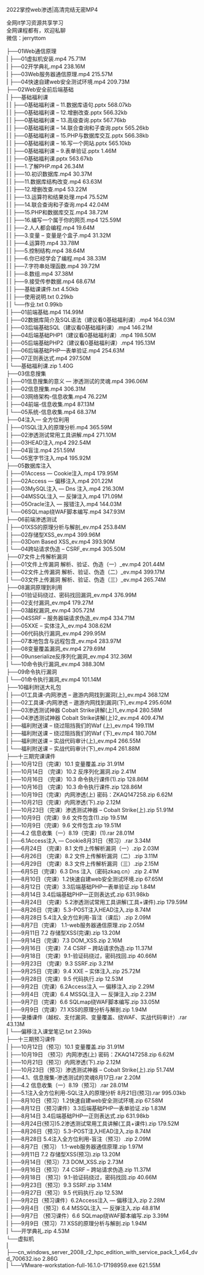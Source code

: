 2022掌控web渗透|高清完结无密MP4

全网it学习资源共享学习<br>全网课程都有，欢迎私聊<br>微信：jerryttom<br>

├──01Web通信原理<br> | ├──01虚拟机安装.mp4 75.71M<br> | ├──02开学典礼.mp4 238.16M<br> | ├──03Web服务器通信原理.mp4 215.57M<br> | ├──04快速自建web安全测试环境.mp4 209.73M<br> ├──02Web安全前后端基础<br> | ├──基础福利课<br> | | ├──0基础福利课 – 11.数据库语句.pptx 568.07kb<br> | | ├──0基础福利课 – 12.增删改查.pptx 566.32kb<br> | | ├──0基础福利课 – 13.高级查询.pptx 567.76kb<br> | | ├──0基础福利课 – 14.联合查询和子查询.pptx 565.26kb<br> | | ├──0基础福利课 – 15.PHP与数据库交互.pptx 566.38kb<br> | | ├──0基础福利课 – 16.写一个网站.pptx 565.10kb<br> | | ├──0基础福利课 – 9.表单验证.pptx 1.46M<br> | | ├──0基础福利课.pptx 563.67kb<br> | | ├──1.了解PHP.mp4 26.34M<br> | | ├──10.初识数据库.mp4 30.37M<br> | | ├──11.数据库结构改变.mp4 63.63M<br> | | ├──12.增删改查.mp4 53.22M<br> | | ├──13.运算符和结果处理.mp4 75.52M<br> | | ├──14.联合查询和子查询.mp4 42.04M<br> | | ├──15.PHP和数据库交互.mp4 38.72M<br> | | ├──16.编写一个属于你的网页.mp4 125.59M<br> | | ├──2.人人都会编程.mp4 19.64M<br> | | ├──3.变量 – 变量是个盒子.mp4 31.32M<br> | | ├──4.运算符.mp4 33.78M<br> | | ├──5.控制结构.mp4 38.64M<br> | | ├──6.你已经学会了编程.mp4 38.33M<br> | | ├──7.字符串处理函数.mp4 39.72M<br> | | ├──8.数组.mp4 37.38M<br> | | ├──9.接受传参数据.mp4 68.67M<br> | | ├──基础课课件.txt 4.50kb<br> | | ├──使用说明.txt 0.29kb<br> | | └──作业.txt 0.99kb<br> | ├──01前端基础.mp4 114.99M<br> | ├──02数据库简介及SQL语法（建议看0基础福利课）.mp4 164.03M<br> | ├──03后端基础SQL（建议看0基础福利课）.mp4 146.21M<br> | ├──04后端基础PHP1（建议看0基础福利课）.mp4 198.50M<br> | ├──05后端基础PHP2（建议看0基础福利课）.mp4 195.13M<br> | ├──06后端基础PHP—表单验证.mp4 254.63M<br> | ├──07正则表达式.mp4 297.50M<br> | └──基础福利课.zip 1.40G<br> ├──03信息搜集<br> | ├──01信息搜集的意义 — 渗透测试的灵魂.mp4 396.06M<br> | ├──02信息搜集.mp4 306.31M<br> | ├──03网络架构-信息收集.mp4 76.22M<br> | ├──04前端-信息收集.mp4 87.13M<br> | └──05系统-信息收集.mp4 68.37M<br> ├──04注入— 全方位利用<br> | ├──01SQL注入的原理分析.mp4 365.59M<br> | ├──02渗透测试常用工具讲解.mp4 271.10M<br> | ├──03HEAD注入.mp4 292.54M<br> | ├──04盲注.mp4 251.59M<br> | └──05宽字节注入.mp4 195.92M<br> ├──05数据库注入<br> | ├──01Access — Cookie注入.mp4 179.95M<br> | ├──02Access — 偏移注入.mp4 201.22M<br> | ├──03MySQL注入 — Dns 注入.mp4 216.30M<br> | ├──04MSSQL注入 — 反弹注入.mp4 171.09M<br> | ├──05Oracle注入 — 报错注入.mp4 144.03M<br> | └──06SQLmap绕WAF脚本编写.mp4 347.93M<br> ├──06前端渗透测试<br> | ├──01XSS的原理分析与解剖_ev.mp4 253.84M<br> | ├──02存储型XSS_ev.mp4 399.96M<br> | ├──03Dom Based XSS_ev.mp4 393.90M<br> | └──04跨站请求伪造 – CSRF_ev.mp4 305.50M<br> ├──07文件上传解析漏洞<br> | ├──01文件上传漏洞 解析、验证、伪造（一）_ev.mp4 201.44M<br> | ├──02文件上传漏洞 解析、验证、伪造（二）_ev.mp4 399.17M<br> | └──03文件上传漏洞 解析、验证、伪造（三）_ev.mp4 265.74M<br> ├──08漏洞原理到利用<br> | ├──01验证码绕过、密码找回漏洞_ev.mp4 376.99M<br> | ├──02支付漏洞_ev.mp4 179.27M<br> | ├──03越权漏洞_ev.mp4 305.72M<br> | ├──04SSRF – 服务器端请求伪造_ev.mp4 334.71M<br> | ├──05XXE – 实体注入_ev.mp4 308.62M<br> | ├──06代码执行漏洞_ev.mp4 299.95M<br> | ├──07本地包含与远程包含_ev.mp4 283.97M<br> | ├──08变量覆盖漏洞_ev.mp4 279.69M<br> | ├──09unserialize反序列化漏洞_ev.mp4 312.36M<br> | └──10命令执行漏洞_ev.mp4 388.30M<br> ├──09命令执行漏洞<br> | └──01命令执行漏洞_ev.mp4 101.14M<br> ├──10福利附送大礼包<br> | ├──01工具课-内网渗透 – 遨游内网找到漏洞(上)_ev.mp4 368.12M<br> | ├──02工具课-内网渗透 – 遨游内网找到漏洞(下)_ev.mp4 295.60M<br> | ├──03渗透测试神器 Cobalt Strike讲解(上)1_ev.mp4 280.58M<br> | ├──04渗透测试神器 Cobalt Strike讲解(上)2_ev.mp4 409.47M<br> | ├──福利附送课 – 绕过阻挡我们的Waf (上)_ev.mp4 199.11M<br> | ├──福利附送课 – 绕过阻挡我们的Waf (下)_ev.mp4 180.70M<br> | ├──福利附送课 – 实战代码审计(上)_ev.mp4 266.55M<br> | └──福利附送课 – 实战代码审计(下)_ev.mp4 261.88M<br> ├──十三期完课课件<br> | ├──10月12日（完课）10.1 变量覆盖.zip 31.91M<br> | ├──10月14日 （完课）10.2 反序列化漏洞.zip 2.41M<br> | ├──10月16日 （完课）10.3 命令执行课件(1).zip 128.86M<br> | ├──10月16日 （完课）10.3 命令执行课件.zip 128.86M<br> | ├──10月19日（完课）内网渗透(上) 密码：ZKAQ147258.zip 6.62M<br> | ├──10月21日（完课）内网渗透(下).zip 2.12M<br> | ├──10月23日（完课）渗透测试神器 – Cobalt Strike(上).zip 51.91M<br> | ├──10月9日（完课）9.6 文件包含(1).zip 19.51M<br> | ├──10月9日（完课）9.6 文件包含.zip 19.51M<br> | ├──4.2 信息收集（一）8.19（完课）(1).rar 28.01M<br> | ├──6.1Access注入 — Cookie8月31日（预习）.rar 3.34M<br> | ├──6月24日 （完课）8.1 文件上传解析漏洞（一）.zip 2.03M<br> | ├──6月26日 （完课）8.2 文件上传解析漏洞（二）.zip 3.11M<br> | ├──6月29日 （完课）8.3 文件上传解析漏洞（三）.zip 2.15M<br> | ├──6月5日（完课）6.3 Dns 注入（密码zkaq.cn）.zip 2.41M<br> | ├──8月10日（完课）1.2快速自建web安全测试环境.zip 67.65M<br> | ├──8月12日（完课）3.3后端基础PHP—表单验证.zip 1.84M<br> | ├──8月14日 3.4后端基础PHP—正则表达式.zip 631.98kb<br> | ├──8月24日 （完课）5.2渗透测试常用工具讲解(工具+课件).zip 179.59M<br> | ├──8月26日（完课）5.3-POST注入HEAD注入.zip 8.74M<br> | ├──8月28日 5.4注入全方位利用-盲注（课后）.zip 2.09M<br> | ├──8月7日（完课） 1.1-web服务器通信原理.zip 2.05M<br> | ├──9月11日 7.2 存储型XSS(完课).zip 13.20M<br> | ├──9月14日（完课）7.3 DOM_XSS.zip 2.16M<br> | ├──9月16日 （完课）7.4 CSRF – 跨站请求伪造.zip 11.37M<br> | ├──9月18日 （完课）9.1-验证码绕过，密码找回.zip 40.66M<br> | ├──9月23日 （完课）9.3 SSRF.zip 3.21M<br> | ├──9月25日（完课）9.4 XXE – 实体注入.zip 25.72M<br> | ├──9月28日（完课）9.5 代码执行.zip 12.53M<br> | ├──9月2日（完课）6.2Access注入 — 偏移注入.zip 2.29M<br> | ├──9月4日（完课）6.4 MSSQL注入 — 反弹注入.zip 2.23M<br> | ├──9月7日（完课）6.6 SQLmap绕WAF脚本编写.zip 33.05M<br> | ├──9月9日（完课）7.1 XSS的原理分析与解剖.zip 1.94M<br> | ├──录播课件（越权、支付漏洞、变量覆盖、绕WAF、实战代码审计）.rar 43.13M<br> | └──偏移注入课堂笔记.txt 2.39kb<br> ├──十三期预习课件<br> | ├──10月12日（预习）10.1 变量覆盖.zip 31.91M<br> | ├──10月19日 （预习）内网渗透(上) 密码：ZKAQ147258.zip 6.62M<br> | ├──10月21日（预习）内网渗透(下).zip 2.12M<br> | ├──10月23日（预习）渗透测试神器 – Cobalt Strike(上).zip 51.74M<br> | ├──4.1、信息搜集-渗透测试的灵魂8月17日.rar 2.20M<br> | ├──4.2 信息收集（一）8.19（预习）.rar 28.01M<br> | ├──5.1注入全方位利用-SQL注入的原理分析 8月21日(预习).rar 995.03kb<br> | ├──8月10日（预习）1.2快速自建web安全测试环境.zip 67.58M<br> | ├──8月12日（预习课件）3.3后端基础PHP—表单验证.zip 1.83M<br> | ├──8月14日 3.4后端基础PHP—正则表达式.zip 631.98kb<br> | ├──8月24日(预习)5.2渗透测试常用工具讲解(工具+课件).zip 179.52M<br> | ├──8月26日（预习）5.3-POST注入HEAD注入.zip 8.74M<br> | ├──8月28日 5.4注入全方位利用-盲注（预习）.zip 2.09M<br> | ├──8月7日（预习） 1.1-web服务器通信原理.zip 1.97M<br> | ├──9月11日 7.2 存储型XSS(预习).zip 13.20M<br> | ├──9月14日（预习）7.3 DOM_XSS.zip 2.73M<br> | ├──9月16日（预习）7.4 CSRF – 跨站请求伪造.zip 11.37M<br> | ├──9月18日 （预习）9.1-验证码绕过，密码找回.zip 40.66M<br> | ├──9月23日（预习）9.3 SSRF.zip 3.14M<br> | ├──9月27日（预习）9.5 代码执行.zip 12.53M<br> | ├──9月2日（预习课件）6.2Access注入 — 偏移注入.zip 2.28M<br> | ├──9月4日 （预习）6.4 MSSQL注入 — 反弹注入.zip 48.81M<br> | ├──9月7日 （预习课件）6.6 SQLmap绕WAF脚本编写.zip 3.39M<br> | ├──9月9日（预习）7.1 XSS的原理分析与解剖.zip 1.94M<br> | └──开学典礼.zip 4.53M<br> └──虚拟机<br> | ├──cn_windows_server_2008_r2_hpc_edition_with_service_pack_1_x64_dvd_700632.iso 2.86G<br> | └──VMware-workstation-full-16.1.0-17198959.exe 621.55M